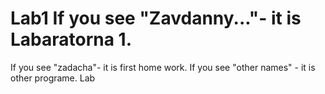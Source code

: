 # Lab1 If you see "Zavdanny..."- it is Labaratorna 1.
If you see "zadacha"- it  is first home work.
If you see "other names" - it is other programe.
Lab
